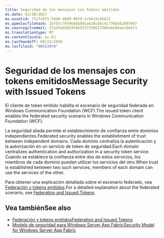 ```yaml
---
title: Seguridad de los mensajes con tokens emitidos
ms.date: 03/30/2017
ms.assetid: 731fc871-54d0-4689-90fd-1c9415c45621
ms.openlocfilehash: 1bf55cf6f964db891a428c84c4c7786d42897997
ms.sourcegitcommit: 27a15a55019f6b5f2733961738babe94aec0def3
ms.translationtype: MT
ms.contentlocale: es-ES
ms.lasthandoff: 09/15/2020
ms.locfileid: "90553979"
---
```

# <a name="message-security-with-issued-tokens"></a><span data-ttu-id="3a011-102">Seguridad de los mensajes con tokens emitidos</span><span class="sxs-lookup"><span data-stu-id="3a011-102">Message Security with Issued Tokens</span></span>
<span data-ttu-id="3a011-103">El cliente de token emitido habilita el escenario de seguridad federada en Windows Communication Foundation (WCF).</span><span class="sxs-lookup"><span data-stu-id="3a011-103">The issued token client enables the federated security scenario in Windows Communication Foundation (WCF).</span></span>  
  
 <span data-ttu-id="3a011-104">La seguridad aliada permite el establecimiento de confianza entre dominios independientes.</span><span class="sxs-lookup"><span data-stu-id="3a011-104">Federated security enables the establishment of trust between independent domains.</span></span> <span data-ttu-id="3a011-105">Cada dominio centraliza la autenticación y la autorización en un servicio de token de seguridad.</span><span class="sxs-lookup"><span data-stu-id="3a011-105">Each domain centralizes authentication and authorization in a security token service.</span></span> <span data-ttu-id="3a011-106">Cuando se establece la confianza entre dos de estos servicios, los miembros de cada dominio pueden utilizar los servicios del otro.</span><span class="sxs-lookup"><span data-stu-id="3a011-106">When trust is established between two such services, members of each domain can use the services of the other.</span></span>  
  
 <span data-ttu-id="3a011-107">Para obtener una explicación detallada sobre el escenario federado, vea [Federación y tokens emitidos](federation-and-issued-tokens.md).</span><span class="sxs-lookup"><span data-stu-id="3a011-107">For a detailed explanation about the federated scenario, see [Federation and Issued Tokens](federation-and-issued-tokens.md).</span></span>  
  
## <a name="see-also"></a><span data-ttu-id="3a011-108">Vea también</span><span class="sxs-lookup"><span data-stu-id="3a011-108">See also</span></span>

- [<span data-ttu-id="3a011-109">Federación y tokens emitidos</span><span class="sxs-lookup"><span data-stu-id="3a011-109">Federation and Issued Tokens</span></span>](federation-and-issued-tokens.md)
- <span data-ttu-id="3a011-110">[Modelo de seguridad para Windows Server App Fabric](/previous-versions/appfabric/ee677202(v=azure.10))</span><span class="sxs-lookup"><span data-stu-id="3a011-110">[Security Model for Windows Server App Fabric](/previous-versions/appfabric/ee677202(v=azure.10))</span></span>
